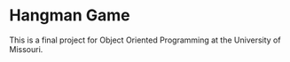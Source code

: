 # Hangman Game
This is a final project for Object Oriented Programming at the University of Missouri. 
